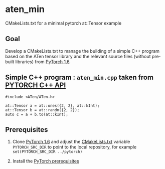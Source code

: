 # aten_min
CMakeLists.txt for a minimal pytorch at::Tensor example

## Goal

Develop a CMakeLists.txt to  manage the building of a simple C++ program based on the ATen tensor library and the relevant source files (without pre-built libraries) from [PyTorch 1.6](https://github.com/pytorch/pytorch/tree/1.6)

## Simple C++ program : `aten_min.cpp` taken from [PYTORCH C++ API](https://pytorch.org/cppdocs/)

    #include <ATen/ATen.h>

    at::Tensor a = at::ones({2, 2}, at::kInt);
    at::Tensor b = at::randn({2, 2});
    auto c = a + b.to(at::kInt);

## Prerequisites

1. Clone [PyTorch 1.6](https://github.com/pytorch/pytorch/tree/1.6) and adjust the [CMakeLists.txt](CMakeLists.txt) variable `PYTORCH_SRC_DIR` to point to the local repository, for example `set(PYTORCH_SRC_DIR ../pytorch)`

2. Install the [PyTorch prerequisites](https://github.com/pytorch/pytorch/tree/1.6#from-source)
